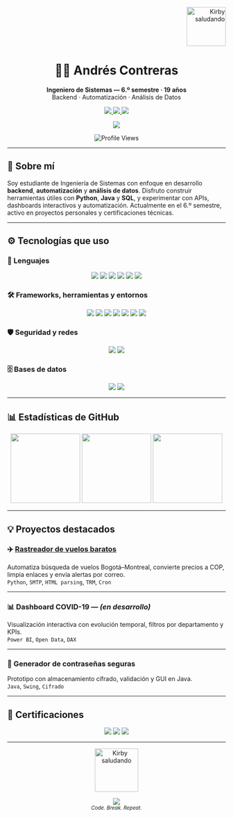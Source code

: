 <!-- Kirby flotando arriba a la derecha -->
<p align="right">
  <img src="https://i.ibb.co/7dDQ7d4X/Sin-t-tulo.png" width="90px" alt="Kirby saludando" />
</p>

<h1 align="center">🧑‍💻 Andrés Contreras</h1>

<p align="center">
  <strong>Ingeniero de Sistemas — 6.º semestre · 19 años</strong><br>
  Backend · Automatización · Análisis de Datos
</p>

<p align="center">
  <a href="mailto:contrerandres001@gmail.com">
    <img src="https://img.shields.io/badge/Email-Contáctame-red?style=for-the-badge&logo=gmail&logoColor=white" />
  </a>
  <a href="https://github.com/AndresContreras1034">
    <img src="https://img.shields.io/badge/GitHub-AndresContreras1034-black?style=for-the-badge&logo=github" />
  </a>
  <a href="https://drive.google.com/your_cv_url_aqui" target="_blank">
    <img src="https://img.shields.io/badge/CV-Ver%20Currículum-blue?style=for-the-badge&logo=readme" />
  </a>
</p>

<p align="center">
  <a href="https://open.spotify.com/track/7pofG9kjEbLdaY3OkqP25m" target="_blank">
    <img src="https://img.shields.io/badge/Now_Playing-Piel_de_Cordero-1DB954?style=flat-square&logo=spotify&logoColor=white" />
  </a>
</p>

<p align="center">
  <img src="https://komarev.com/ghpvc/?username=AndresContreras1034&label=Profile%20views&color=lightgray" alt="Profile Views" />
</p>

---

## 🧠 Sobre mí

Soy estudiante de Ingeniería de Sistemas con enfoque en desarrollo **backend**, **automatización** y **análisis de datos**. Disfruto construir herramientas útiles con **Python**, **Java** y **SQL**, y experimentar con APIs, dashboards interactivos y automatización. Actualmente en el 6.º semestre, activo en proyectos personales y certificaciones técnicas.

---

## ⚙️ Tecnologías que uso

### 🧰 Lenguajes

<p align="center">
  <img src="https://img.shields.io/badge/Python-FFD43B?style=for-the-badge&logo=python&logoColor=black" />
  <img src="https://img.shields.io/badge/Java-007396?style=for-the-badge&logo=java&logoColor=white" />
  <img src="https://img.shields.io/badge/JavaScript-F7DF1E?style=for-the-badge&logo=javascript&logoColor=black" />
  <img src="https://img.shields.io/badge/C-00599C?style=for-the-badge&logo=c&logoColor=white" />
  <img src="https://img.shields.io/badge/C++-00599C?style=for-the-badge&logo=c%2B%2B&logoColor=white" />
  <img src="https://img.shields.io/badge/MATLAB-0076A8?style=for-the-badge&logo=mathworks&logoColor=white" />

</p>

### 🛠 Frameworks, herramientas y entornos

<p align="center">
  <img src="https://img.shields.io/badge/Spring_Boot-6DB33F?style=for-the-badge&logo=springboot&logoColor=white" />
  <img src="https://img.shields.io/badge/Git-F05032?style=for-the-badge&logo=git&logoColor=white" />
  <img src="https://img.shields.io/badge/Power_BI-F2C811?style=for-the-badge&logo=powerbi&logoColor=black" />
  <img src="https://img.shields.io/badge/Arduino-00979D?style=for-the-badge&logo=arduino&logoColor=white" />
  <img src="https://img.shields.io/badge/Blender-F5792A?style=for-the-badge&logo=blender&logoColor=white" />
  <img src="https://img.shields.io/badge/Unreal_Engine-313131?style=for-the-badge&logo=unrealengine&logoColor=white" />
  <img src="https://img.shields.io/badge/VirtualBox-183A61?style=for-the-badge&logo=virtualbox&logoColor=white" />
</p>

### 🛡️ Seguridad y redes

<p align="center">
  <img src="https://img.shields.io/badge/Kali_Linux-557C94?style=for-the-badge&logo=kalilinux&logoColor=white" />
  <img src="https://img.shields.io/badge/Packet_Tracer-1BA0E2?style=for-the-badge&logo=cisco&logoColor=white" />
</p>

### 🗄️ Bases de datos

<p align="center">
  <img src="https://img.shields.io/badge/MySQL-4479A1?style=for-the-badge&logo=mysql&logoColor=white" />
  <img src="https://img.shields.io/badge/SQLite-003B57?style=for-the-badge&logo=sqlite&logoColor=white" />
</p>

---

## 📊 Estadísticas de GitHub

<p align="center">
  <img height="160" src="https://github-readme-stats.vercel.app/api?username=AndresContreras1034&show_icons=true&theme=tokyonight&include_all_commits=true&count_private=true" />
  <img height="160" src="https://github-readme-streak-stats.herokuapp.com/?user=AndresContreras1034&theme=tokyonight" />
  <img height="160" src="https://github-readme-stats.vercel.app/api/top-langs/?username=AndresContreras1034&layout=compact&theme=tokyonight" />
</p>

---

## 💡 Proyectos destacados

### ✈️ [Rastreador de vuelos baratos](https://github.com/AndresContreras1034/rastreador_vuelos)
Automatiza búsqueda de vuelos Bogotá–Montreal, convierte precios a COP, limpia enlaces y envía alertas por correo.  
`Python`, `SMTP`, `HTML parsing`, `TRM`, `Cron`

---

### 📊 Dashboard COVID-19 — *(en desarrollo)*
Visualización interactiva con evolución temporal, filtros por departamento y KPIs.  
`Power BI`, `Open Data`, `DAX`

---

### 🔐 Generador de contraseñas seguras
Prototipo con almacenamiento cifrado, validación y GUI en Java.  
`Java`, `Swing`, `Cifrado`

---

## 📜 Certificaciones

<p align="center">
  <img src="https://img.shields.io/badge/CS50x-Harvard-8A1538?style=for-the-badge&logo=harvard&logoColor=white" />
  <img src="https://img.shields.io/badge/Diplomado_Estad%C3%ADstica-UPC-orange?style=for-the-badge&logo=academia&logoColor=white" />
  <img src="https://img.shields.io/badge/Microsoft_Power_BI-Próximamente-yellow?style=for-the-badge&logo=microsoftpowerbi&logoColor=black" />
</p>

---

<!-- Snake animation -->
<!--
![snake gif](https://github.com/AndresContreras1034/AndresContreras1034/blob/output/github-contribution-grid-snake.svg)
-->

<p align="center">
  <img src="https://media.tenor.com/SVbG3gqVMBgAAAAj/kirby-wave.gif" width="100px" alt="Kirby saludando" />
</p>

<div align="center">
  <img src="https://capsule-render.vercel.app/api?type=waving&color=gradient&height=100&section=footer"/>
  <br>
  <sub><em>Code. Break. Repeat.</em></sub>
</div>

